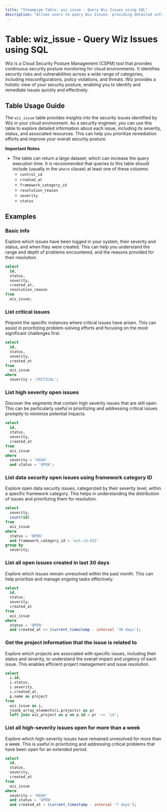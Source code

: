 ```yaml
---
title: "Steampipe Table: wiz_issue - Query Wiz Issues using SQL"
description: "Allows users to query Wiz Issues, providing detailed information about security risks and vulnerabilities identified in their environment."
---
```


# Table: wiz_issue - Query Wiz Issues using SQL

Wiz is a Cloud Security Posture Management (CSPM) tool that provides continuous security posture monitoring for cloud environments. It identifies security risks and vulnerabilities across a wide range of categories, including misconfigurations, policy violations, and threats. Wiz provides a holistic view of your security posture, enabling you to identify and remediate issues quickly and effectively.

## Table Usage Guide

The `wiz_issue` table provides insights into the security issues identified by Wiz in your cloud environment. As a security engineer, you can use this table to explore detailed information about each issue, including its severity, status, and associated resources. This can help you prioritize remediation efforts and improve your overall security posture.

**Important Notes**
- The table can return a large dataset; which can increase the query execution time. It is recommended that queries to this table should include (usually in the `where` clause) at least one of these columns:
  - `control_id`
  - `created_at`
  - `framework_category_id`
  - `resolution_reason`
  - `severity`
  - `status`

## Examples

### Basic info
Explore which issues have been logged in your system, their severity and status, and when they were created. This can help you understand the range and depth of problems encountered, and the reasons provided for their resolution.

```sql
select
  id,
  status,
  severity,
  created_at,
  resolution_reason
from
  wiz_issue;
```

### List critical issues
Pinpoint the specific instances where critical issues have arisen. This can assist in prioritizing problem-solving efforts and focusing on the most significant challenges first.

```sql
select
  id,
  status,
  severity,
  created_at
from
  wiz_issue
where
  severity = 'CRITICAL';
```

### List high severity open issues
Discover the segments that contain high severity issues that are still open. This can be particularly useful in prioritizing and addressing critical issues promptly to minimize potential impacts.

```sql
select
  id,
  status,
  severity,
  created_at
from
  wiz_issue
where
  severity = 'HIGH'
  and status = 'OPEN';
```

### List data security open issues using framework category ID
Explore open data security issues, categorized by their severity level, within a specific framework category. This helps in understanding the distribution of issues and prioritizing them for resolution.

```sql
select
  severity,
  count(id)
from
  wiz_issue
where
  status = 'OPEN'
  and framework_category_id = 'wct-id-422'
group by
  severity;
```

### List all open issues created in last 30 days
Explore which issues remain unresolved within the past month. This can help prioritize and manage ongoing tasks effectively.

```sql
select
  id,
  status,
  severity,
  created_at
from
  wiz_issue
where
  status = 'OPEN'
  and created_at >= (current_timestamp - interval '30 days');
```

### Get the project information that the issue is related to
Explore which projects are associated with specific issues, including their status and severity, to understand the overall impact and urgency of each issue. This enables efficient project management and issue resolution.

```sql
select
  i.id,
  i.status,
  i.severity,
  i.created_at,
  p.name as project
from
  wiz_issue as i,
  jsonb_array_elements(i.projects) as pr
  left join wiz_project as p on p.id = pr ->> 'id';
```

### List all high-severity issues open for more than a week
Explore which high-severity issues have remained unresolved for more than a week. This is useful in prioritizing and addressing critical problems that have been open for an extended period.

```sql
select
  id,
  status,
  severity,
  created_at
from
  wiz_issue
where
  severity = 'HIGH'
  and status = 'OPEN'
  and created_at < (current_timestamp - interval '7 days');
```